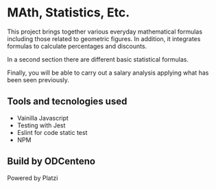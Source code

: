 # MAth, Statistics, Etc.

This project brings together various everyday mathematical formulas including those related to geometric figures. In addition, it integrates formulas to calculate percentages and discounts.

In a second section there are different basic statistical formulas.

Finally, you will be able to carry out a salary analysis applying what has been seen previously.

## Tools and tecnologies used

* Vainilla Javascript
* Testing with Jest
* Eslint for code static test
* NPM

## Build by ODCenteno

Powered by Platzi